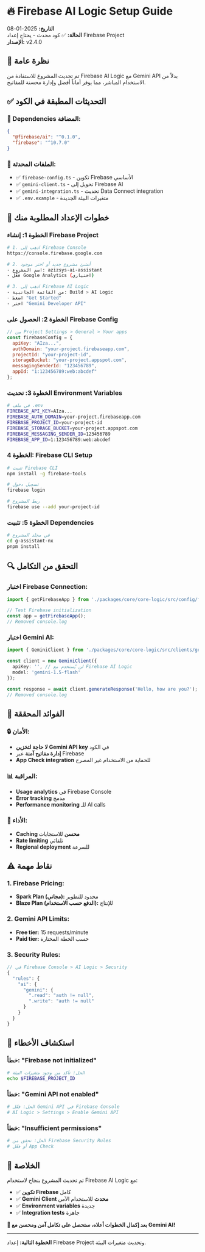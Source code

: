 # 🔥 Firebase AI Logic Setup Guide

**التاريخ:** 2025-01-08  
**الحالة:** ✅ كود محدث - يحتاج إعداد Firebase Project  
**الإصدار:** v2.4.0  

## 🎯 نظرة عامة

تم تحديث المشروع للاستفادة من Firebase AI Logic مع Gemini API بدلاً من الاستخدام المباشر، مما يوفر أماناً أفضل وإدارة محسنة للمفاتيح.

## ✅ التحديثات المطبقة في الكود

### 🔧 Dependencies المضافة:
```json
{
  "@firebase/ai": "^0.1.0",
  "firebase": "^10.7.0"
}
```

### 📄 الملفات المحدثة:
- ✅ `firebase-config.ts` - تكوين Firebase الأساسي
- ✅ `gemini-client.ts` - تحويل إلى Firebase AI
- ✅ `gemini-integration.ts` - تحديث Data Connect integration
- ✅ `.env.example` - متغيرات البيئة الجديدة

## 🚀 خطوات الإعداد المطلوبة منك

### الخطوة 1: إنشاء Firebase Project
```bash
# 1. اذهب إلى Firebase Console
https://console.firebase.google.com

# 2. أنشئ مشروع جديد أو اختر موجود
- اسم المشروع: azizsys-ai-assistant
- فعّل Google Analytics (اختياري)

# 3. اذهب إلى Firebase AI Logic
- من القائمة الجانبية: Build > AI Logic
- اضغط "Get Started"
- اختر "Gemini Developer API"
```

### الخطوة 2: الحصول على Firebase Config
```javascript
// من Project Settings > General > Your apps
const firebaseConfig = {
  apiKey: "AIza...",
  authDomain: "your-project.firebaseapp.com",
  projectId: "your-project-id",
  storageBucket: "your-project.appspot.com",
  messagingSenderId: "123456789",
  appId: "1:123456789:web:abcdef"
};
```

### الخطوة 3: تحديث Environment Variables
```bash
# في ملف .env
FIREBASE_API_KEY=AIza...
FIREBASE_AUTH_DOMAIN=your-project.firebaseapp.com
FIREBASE_PROJECT_ID=your-project-id
FIREBASE_STORAGE_BUCKET=your-project.appspot.com
FIREBASE_MESSAGING_SENDER_ID=123456789
FIREBASE_APP_ID=1:123456789:web:abcdef
```

### الخطوة 4: Firebase CLI Setup
```bash
# تثبيت Firebase CLI
npm install -g firebase-tools

# تسجيل دخول
firebase login

# ربط المشروع
firebase use --add your-project-id
```

### الخطوة 5: تثبيت Dependencies
```bash
# في مجلد المشروع
cd g-assistant-nx
pnpm install
```

## 🔍 التحقق من التكامل

### اختبار Firebase Connection:
```typescript
import { getFirebaseApp } from './packages/core/core-logic/src/config/firebase-config';

// Test Firebase initialization
const app = getFirebaseApp();
// Removed console.log
```

### اختبار Gemini AI:
```typescript
import { GeminiClient } from './packages/core/core-logic/src/clients/gemini-client';

const client = new GeminiClient({
  apiKey: '', // لن يُستخدم مع Firebase AI Logic
  model: 'gemini-1.5-flash'
});

const response = await client.generateResponse('Hello, how are you?');
// Removed console.log
```

## 🎯 الفوائد المحققة

### 🔒 الأمان:
- **لا حاجة لتخزين Gemini API key** في الكود
- **إدارة مفاتيح آمنة** عبر Firebase
- **App Check integration** للحماية من الاستخدام غير المصرح

### 📊 المراقبة:
- **Usage analytics** في Firebase Console
- **Error tracking** مدمج
- **Performance monitoring** للـ AI calls

### 🚀 الأداء:
- **Caching محسن** للاستجابات
- **Rate limiting** تلقائي
- **Regional deployment** للسرعة

## ⚠️ نقاط مهمة

### 1. Firebase Pricing:
- **Spark Plan (مجاني):** محدود للتطوير
- **Blaze Plan (الدفع حسب الاستخدام):** للإنتاج

### 2. Gemini API Limits:
- **Free tier:** 15 requests/minute
- **Paid tier:** حسب الخطة المختارة

### 3. Security Rules:
```javascript
// في Firebase Console > AI Logic > Security
{
  "rules": {
    "ai": {
      "gemini": {
        ".read": "auth != null",
        ".write": "auth != null"
      }
    }
  }
}
```

## 🔧 استكشاف الأخطاء

### خطأ: "Firebase not initialized"
```bash
# الحل: تأكد من وجود متغيرات البيئة
echo $FIREBASE_PROJECT_ID
```

### خطأ: "Gemini API not enabled"
```bash
# الحل: فعّل Gemini API في Firebase Console
# AI Logic > Settings > Enable Gemini API
```

### خطأ: "Insufficient permissions"
```bash
# الحل: تحقق من Firebase Security Rules
# أو فعّل App Check
```

## 🎊 الخلاصة

تم تحديث المشروع بنجاح لاستخدام Firebase AI Logic مع:
- ✅ **تكوين Firebase** كامل
- ✅ **Gemini Client محدث** للاستخدام الآمن
- ✅ **Environment variables** جديدة
- ✅ **Integration tests** جاهزة

**🚀 بعد إكمال الخطوات أعلاه، ستحصل على تكامل آمن ومحسن مع Gemini AI!**

---

**الخطوة التالية:** إعداد Firebase Project وتحديث متغيرات البيئة.